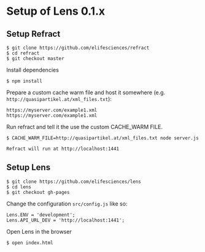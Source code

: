 # Setup of Lens 0.1.x


## Setup Refract
  
    $ git clone https://github.com/elifesciences/refract
    $ cd refract
    $ git checkout master

Install dependencies

    $ npm install

Prepare a custom cache warm file and host it somewhere (e.g. `http://quasipartikel.at/xml_files.txt`):

    https://myserver.com/example1.xml
    https://myserver.com/example1.xml

Run refract and tell it the use the custom CACHE_WARM FILE.

    $ CACHE_WARM_FILE=http://quasipartikel.at/xml_files.txt node server.js
    
    Refract will run at http://localhost:1441


## Setup Lens

    $ git clone https://github.com/elifesciences/lens
    $ cd lens
    $ git checkout gh-pages

Change the configuration `src/config.js` like so:

    Lens.ENV = 'development';
    Lens.API_URL_DEV = 'http://localhost:1441';

Open Lens in the browser

    $ open index.html
